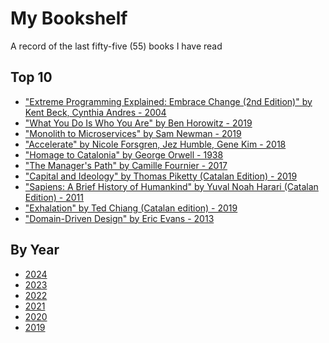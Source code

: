 # My Bookshelf

A record of the last fifty-five (55) books I have read

## Top 10
- ["Extreme Programming Explained: Embrace Change (2nd Edition)" by Kent Beck, Cynthia Andres - 2004]
- ["What You Do Is Who You Are" by Ben Horowitz - 2019]
- ["Monolith to Microservices" by Sam Newman - 2019]
- ["Accelerate" by Nicole Forsgren, Jez Humble, Gene Kim - 2018]
- ["Homage to Catalonia" by George Orwell - 1938]
- ["The Manager's Path" by Camille Fournier - 2017]
- ["Capital and Ideology" by Thomas Piketty (Catalan Edition) - 2019]
- ["Sapiens: A Brief History of Humankind" by Yuval Noah Harari (Catalan Edition) - 2011]
- ["Exhalation" by Ted Chiang (Catalan edition) - 2019]
- ["Domain-Driven Design" by Eric Evans - 2013]

## By Year
- [2024]
- [2023]
- [2022]
- [2021]
- [2020]
- [2019]

[2024]: https://github.com/rjar2020/book-club/blob/main/2024/readme.md
[2023]: https://github.com/rjar2020/book-club/blob/main/2023/readme.md
[2022]: https://github.com/rjar2020/book-club/blob/main/2022/readme.md
[2021]: https://github.com/rjar2020/book-club/blob/main/2021/readme.md
[2020]: https://github.com/rjar2020/book-club/blob/main/2020/readme.md
[2019]: https://github.com/rjar2020/book-club/blob/main/2019/readme.md
["Accelerate" by Nicole Forsgren, Jez Humble, Gene Kim - 2018]:https://books.google.es/books/about/Accelerate.html?id=85XHAQAACAAJ&redir_esc=y
["The Manager's Path" by Camille Fournier - 2017]:https://www.oreilly.com/library/view/the-managers-path/9781491973882/
["Domain-Driven Design" by Eric Evans - 2013]:https://www.oreilly.com/library/view/domain-driven-design-tackling/0321125215/
["Homage to Catalonia" by George Orwell - 1938]:https://g.co/kgs/3FrZ4D
["Extreme Programming Explained: Embrace Change (2nd Edition)" by Kent Beck, Cynthia Andres - 2004]:https://g.co/kgs/xQCe1p
["Capital and Ideology" by Thomas Piketty (Catalan Edition) - 2019]:https://g.co/kgs/Mg5afw
["Sapiens: A Brief History of Humankind" by Yuval Noah Harari (Catalan Edition) - 2011]:https://g.co/kgs/YGWdCF
["Exhalation" by Ted Chiang (Catalan edition) - 2019]:https://www.goodreads.com/en/book/show/41160292-exhalation
["Monolith to Microservices" by Sam Newman - 2019]:https://g.co/kgs/WAB9Fe
["What You Do Is Who You Are" by Ben Horowitz - 2019]:https://g.co/kgs/1iUgw6
